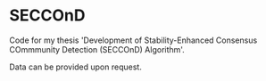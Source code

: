 # SECCOnD
Code for my thesis 'Development of Stability-Enhanced Consensus COmmmunity Detection (SECCOnD) Algorithm'.

Data can be provided upon request.
